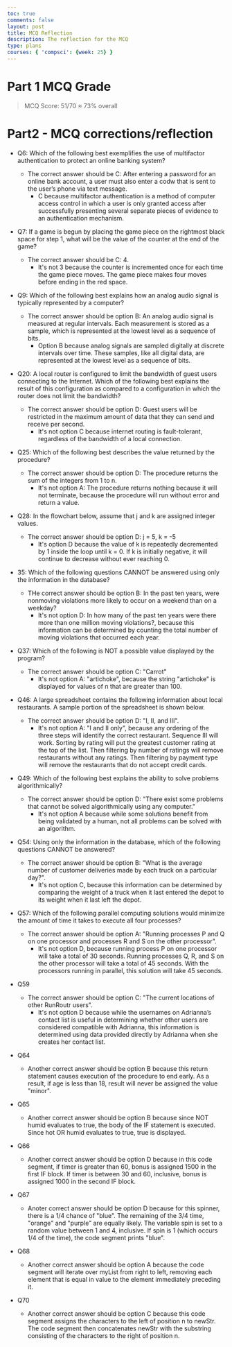 ```yaml
---
toc: true
comments: false
layout: post
title: MCQ Reflection
description: The reflection for the MCQ
type: plans
courses: { 'compsci': {week: 25} }
---
```


# Part 1 MCQ Grade
> MCQ Score: 51/70 ≈ 73% overall

# Part2 - MCQ corrections/reflection
- Q6: Which of the following best exemplifies the use of multifactor authentication to protect an online banking system?
    - The correct answer should be C: After entering a password for an online bank account, a user must also enter a codw that is sent to the user’s phone via text message.
        - C because multifactor authentication is a method of computer access control in which a user is only granted access after successfully presenting several separate pieces of evidence to an authentication mechanism.

- Q7: If a game is begun by placing the game piece on the rightmost black space for step 1, what will be the value of the counter at the end of the game?
    - The correct answer should be C: 4.
        - It's not 3 because the counter is incremented once for each time the game piece moves. The game piece makes four moves before ending in the red space.

- Q9: Which of the following best explains how an analog audio signal is typically represented by a computer?
    - The correct answer should be option B: An analog audio signal is measured at regular intervals. Each measurement is stored as a sample, which is represented at the lowest level as a sequence of bits.
        - Option B because analog signals are sampled digitally at discrete intervals over time. These samples, like all digital data, are represented at the lowest level as a sequence of bits.

- Q20: A local router is configured to limit the bandwidth of guest users connecting to the Internet. Which of the following best explains the result of this configuration as compared to a configuration in which the router does not limit the bandwidth?
    - The correct answer should be option D: Guest users will be restricted in the maximum amount of data that they can send and receive per second.
        - It's not option C because internet routing is fault-tolerant, regardless of the bandwidth of a local connection.

- Q25: Which of the following best describes the value returned by the procedure?
    - The correct answer should be option D: The procedure returns the sum of the integers from 1 to n.
        - It's not option A: The procedure returns nothing because it will not terminate, because the procedure will run without error and return a value.

- Q28: In the flowchart below, assume that j and k are assigned integer values.
    - The correct answer should be option D: j = 5, k = -5
        - It's option D because the value of k is repeatedly decremented by 1 inside the loop until k = 0. If k is initially negative, it will continue to decrease without ever reaching 0.

- 35: Which of the following questions CANNOT be answered using only the information in the database?
    - THe correct answer should be option B: In the past ten years, were nonmoving violations more likely to occur on a weekend than on a weekday?
        - It's not option D: In how many of the past ten years were there more than one million moving violations?, because this information can be determined by counting the total number of moving violations that occurred each year.

- Q37: Which of the following is NOT a possible value displayed by the program?
    - The correct answer should be option C: "Carrot"
        - It's not option A: "artichoke", because the string "artichoke" is displayed for values of n that are greater than 100.

- Q46: A large spreadsheet contains the following information about local restaurants. A sample portion of the spreadsheet is shown below.
    - The correct answer should be option D: "I, II, and III".
        - It's not option A: "I and II only", because any ordering of the three steps will identify the correct restaurant. Sequence III will work. Sorting by rating will put the greatest customer rating at the top of the list. Then filtering by number of ratings will remove restaurants without any ratings. Then filtering by payment type will remove the restaurants that do not accept credit cards.

- Q49: Which of the following best explains the ability to solve problems algorithmically?
    - The correct answer should be option D: "There exist some problems that cannot be solved algorithmically using any computer."
        - It's not option A because while some solutions benefit from being validated by a human, not all problems can be solved with an algorithm.

- Q54: Using only the information in the database, which of the following questions CANNOT be answered?
    - The correct answer should be option B: "What is the average number of customer deliveries made by each truck on a particular day?".
        - It's not option C, because this information can be determined by comparing the weight of a truck when it last entered the depot to its weight when it last left the depot.

- Q57: Which of the following parallel computing solutions would minimize the amount of time it takes to execute all four processes?
    - The correct answer should be option A: "Running processes P and Q on one processor and processes R and S on the other processor".
        - It's not option D, because running process P on one processor will take a total of 30 seconds. Running processes Q, R, and S on the other processor will take a total of 45 seconds. With the processors running in parallel, this solution will take 45 seconds.

- Q59
    - The correct answer should be option C: "The current locations of other RunRoutr users".
        - It's not option D because while the usernames on Adrianna’s contact list is useful in determining whether other users are considered compatible with Adrianna, this information is determined using data provided directly by Adrianna when she creates her contact list.

- Q64
    - Another correct answer should be option B because this return statement causes execution of the procedure to end early. As a result, if age is less than 18, result will never be assigned the value "minor".

- Q65
    - Another correct answer should be option B because since NOT humid evaluates to true, the body of the IF statement is executed. Since hot OR humid evaluates to true, true is displayed.

- Q66
    - Another correct answer should be option D because in this code segment, if timer is greater than 60, bonus is assigned 1500 in the first IF block. If timer is between 30 and 60, inclusive, bonus is assigned 1000 in the second IF block. 

- Q67
    - Anoter correct answer should be option D because for this spinner, there is a 1/4 chance of "blue". The remaining of the 3/4 time, "orange" and "purple" are equally likely. The variable spin is set to a random value between 1 and 4, inclusive. If spin is 1 (which occurs 1/4 of the time), the code segment prints "blue".

- Q68
    - Another correct answer should be option A because the code segment will iterate over myList from right to left, removing each element that is equal in value to the element immediately preceding it. 

- Q70
    - Another correct answer should be option C because this code segment assigns the characters to the left of position n to newStr. The code segment then concatenates newStr with the substring consisting of the characters to the right of position n.








 